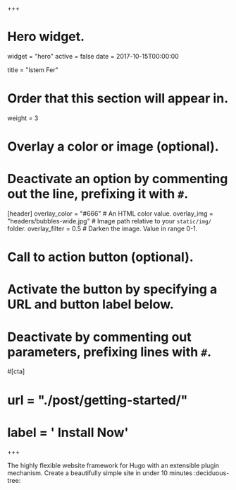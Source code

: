 +++
# Hero widget.
widget = "hero"
active = false
date = 2017-10-15T00:00:00

title = "Istem Fer"

# Order that this section will appear in.
weight = 3

# Overlay a color or image (optional).
#   Deactivate an option by commenting out the line, prefixing it with `#`.
[header]
  overlay_color = "#666"  # An HTML color value.
  overlay_img = "headers/bubbles-wide.jpg"  # Image path relative to your `static/img/` folder.
  overlay_filter = 0.5  # Darken the image. Value in range 0-1.

# Call to action button (optional).
#   Activate the button by specifying a URL and button label below.
#   Deactivate by commenting out parameters, prefixing lines with `#`.
#[cta]
#  url = "./post/getting-started/"
#  label = '<i class="fas fa-download"></i> Install Now'
+++

The highly flexible website framework for Hugo with an extensible plugin mechanism. Create a beautifully simple site in under 10 minutes :deciduous-tree:

<script async defer src="https://buttons.github.io/buttons.js"></script>
